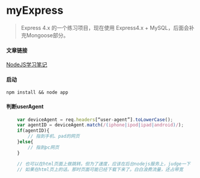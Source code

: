 # myExpress

> Express 4.x 的一个练习项目，现在使用 Express4.x + MySQL，后面会补充Mongoose部分。

#### 文章链接

[NodeJS学习笔记][1]

#### 启动

	npm install && node app

#### 判断userAgent

``` javascript
    var deviceAgent = req.headers[“user-agent”].toLowerCase();
    var agentID = deviceAgent.match(/(iphone|ipod|ipad|android)/);
    if(agentID){
        // 指到手机、pad的网页
    }else{
        // 指到pc网页
    }

    // 也可以在html页面上做跳转。但为了速度，应该在后台nodejs服务上，judge一下
    // 如果在html页上的话。那时页面可能已经下载下来了。白白浪费流量，还占带宽
```

[1]: http://www.cnblogs.com/zhongweiv/tag/Nodejs/ "NodeJS实战：Express+Mongoose+ejs"